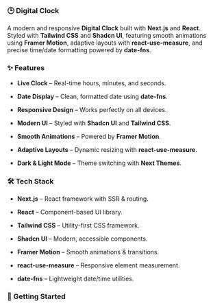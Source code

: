 ### 🕒 Digital Clock

A modern and responsive **Digital Clock** built with **Next.js** and **React**.  
Styled with **Tailwind CSS** and **Shadcn UI**, featuring smooth animations using **Framer Motion**, adaptive layouts with **react-use-measure**, and precise time/date formatting powered by **date-fns**.

### ✨ Features

-   **Live Clock** – Real-time hours, minutes, and seconds.
    
-  **Date Display** – Clean, formatted date using **date-fns**.
    
-   **Responsive Design** – Works perfectly on all devices.
    
-   **Modern UI** – Styled with **Shadcn UI** and **Tailwind CSS**.
    
-   **Smooth Animations** – Powered by **Framer Motion**.
    
-    **Adaptive Layouts** – Dynamic resizing with **react-use-measure**.
    
-    **Dark & Light Mode** – Theme switching with **Next Themes**.

### 🛠️ Tech Stack

-    **Next.js** – React framework with SSR & routing.
    
-   **React** – Component-based UI library.
    
-  **Tailwind CSS** – Utility-first CSS framework.
    
-   **Shadcn UI** – Modern, accessible components.
    
-   **Framer Motion** – Smooth animations & transitions.
    
-    **react-use-measure** – Responsive element measurement.
    
-   **date-fns** – Lightweight date/time utilities.


### 🚀 Getting Started




